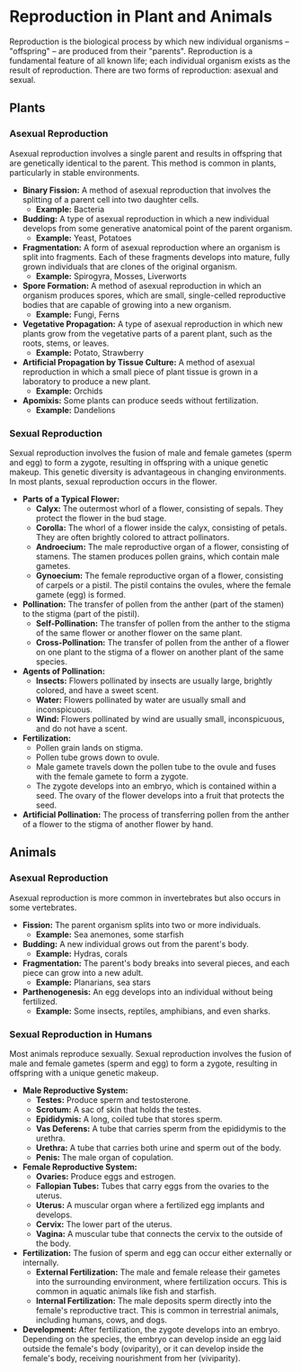 
# Reproduction in Plant and Animals

Reproduction is the biological process by which new individual organisms – "offspring" – are produced from their "parents". Reproduction is a fundamental feature of all known life; each individual organism exists as the result of reproduction. There are two forms of reproduction: asexual and sexual.

## Plants

### Asexual Reproduction

Asexual reproduction involves a single parent and results in offspring that are genetically identical to the parent. This method is common in plants, particularly in stable environments.

*   **Binary Fission:** A method of asexual reproduction that involves the splitting of a parent cell into two daughter cells.
    *   **Example:** Bacteria
*   **Budding:** A type of asexual reproduction in which a new individual develops from some generative anatomical point of the parent organism.
    *   **Example:** Yeast, Potatoes
*   **Fragmentation:** A form of asexual reproduction where an organism is split into fragments. Each of these fragments develops into mature, fully grown individuals that are clones of the original organism.
    *   **Example:** Spirogyra, Mosses, Liverworts
*   **Spore Formation:** A method of asexual reproduction in which an organism produces spores, which are small, single-celled reproductive bodies that are capable of growing into a new organism.
    *   **Example:** Fungi, Ferns
*   **Vegetative Propagation:** A type of asexual reproduction in which new plants grow from the vegetative parts of a parent plant, such as the roots, stems, or leaves.
    *   **Example:** Potato, Strawberry
*   **Artificial Propagation by Tissue Culture:** A method of asexual reproduction in which a small piece of plant tissue is grown in a laboratory to produce a new plant.
    *   **Example:** Orchids
*   **Apomixis:** Some plants can produce seeds without fertilization.
    *   **Example:** Dandelions

### Sexual Reproduction

Sexual reproduction involves the fusion of male and female gametes (sperm and egg) to form a zygote, resulting in offspring with a unique genetic makeup. This genetic diversity is advantageous in changing environments. In most plants, sexual reproduction occurs in the flower.

*   **Parts of a Typical Flower:**
    *   **Calyx:** The outermost whorl of a flower, consisting of sepals. They protect the flower in the bud stage.
    *   **Corolla:** The whorl of a flower inside the calyx, consisting of petals. They are often brightly colored to attract pollinators.
    *   **Androecium:** The male reproductive organ of a flower, consisting of stamens. The stamen produces pollen grains, which contain male gametes.
    *   **Gynoecium:** The female reproductive organ of a flower, consisting of carpels or a pistil. The pistil contains the ovules, where the female gamete (egg) is formed.
*   **Pollination:** The transfer of pollen from the anther (part of the stamen) to the stigma (part of the pistil).
    *   **Self-Pollination:** The transfer of pollen from the anther to the stigma of the same flower or another flower on the same plant.
    *   **Cross-Pollination:** The transfer of pollen from the anther of a flower on one plant to the stigma of a flower on another plant of the same species.
*   **Agents of Pollination:**
    *   **Insects:** Flowers pollinated by insects are usually large, brightly colored, and have a sweet scent.
    *   **Water:** Flowers pollinated by water are usually small and inconspicuous.
    *   **Wind:** Flowers pollinated by wind are usually small, inconspicuous, and do not have a scent.
*   **Fertilization:**
    *   Pollen grain lands on stigma.
    *   Pollen tube grows down to ovule.
    *   Male gamete travels down the pollen tube to the ovule and fuses with the female gamete to form a zygote.
    *   The zygote develops into an embryo, which is contained within a seed. The ovary of the flower develops into a fruit that protects the seed.
*   **Artificial Pollination:** The process of transferring pollen from the anther of a flower to the stigma of another flower by hand.

## Animals

### Asexual Reproduction

Asexual reproduction is more common in invertebrates but also occurs in some vertebrates.

*   **Fission:** The parent organism splits into two or more individuals.
    *   **Example:** Sea anemones, some starfish
*   **Budding:** A new individual grows out from the parent's body.
    *   **Example:** Hydras, corals
*   **Fragmentation:** The parent's body breaks into several pieces, and each piece can grow into a new adult.
    *   **Example:** Planarians, sea stars
*   **Parthenogenesis:** An egg develops into an individual without being fertilized.
    *   **Example:** Some insects, reptiles, amphibians, and even sharks.

### Sexual Reproduction in Humans

Most animals reproduce sexually. Sexual reproduction involves the fusion of male and female gametes (sperm and egg) to form a zygote, resulting in offspring with a unique genetic makeup.

*   **Male Reproductive System:**
    *   **Testes:** Produce sperm and testosterone.
    *   **Scrotum:** A sac of skin that holds the testes.
    *   **Epididymis:** A long, coiled tube that stores sperm.
    *   **Vas Deferens:** A tube that carries sperm from the epididymis to the urethra.
    *   **Urethra:** A tube that carries both urine and sperm out of the body.
    *   **Penis:** The male organ of copulation.
*   **Female Reproductive System:**
    *   **Ovaries:** Produce eggs and estrogen.
    *   **Fallopian Tubes:** Tubes that carry eggs from the ovaries to the uterus.
    *   **Uterus:** A muscular organ where a fertilized egg implants and develops.
    *   **Cervix:** The lower part of the uterus.
    *   **Vagina:** A muscular tube that connects the cervix to the outside of the body.
*   **Fertilization:** The fusion of sperm and egg can occur either externally or internally.
    *   **External Fertilization:** The male and female release their gametes into the surrounding environment, where fertilization occurs. This is common in aquatic animals like fish and starfish.
    *   **Internal Fertilization:** The male deposits sperm directly into the female's reproductive tract. This is common in terrestrial animals, including humans, cows, and dogs.
*   **Development:** After fertilization, the zygote develops into an embryo. Depending on the species, the embryo can develop inside an egg laid outside the female's body (oviparity), or it can develop inside the female's body, receiving nourishment from her (viviparity).
